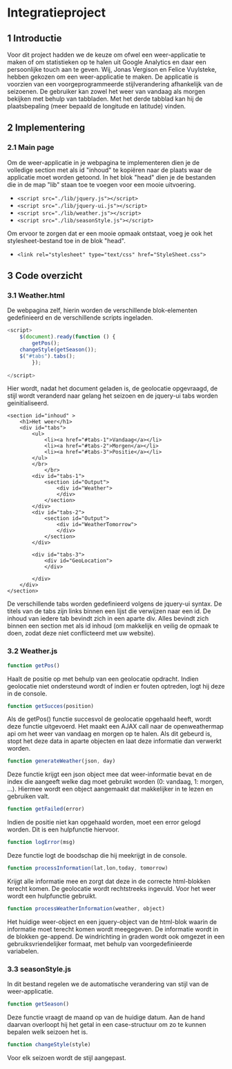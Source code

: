 Integratieproject
=================

1  Introductie 
---------------

Voor dit project hadden we de keuze om ofwel een weer-applicatie te maken of om statistieken op te halen uit Google Analytics en daar een persoonlijke touch aan te geven. Wij, Jonas Vergison en Felice Vuylsteke, hebben gekozen om een weer-applicatie te maken. 
De applicatie is voorzien van een voorgeprogrammeerde stijlverandering afhankelijk van de seizoenen. De gebruiker kan zowel het weer van vandaag als morgen bekijken met behulp van tabbladen. Met het derde tabblad kan hij de plaatsbepaling (meer bepaald de longitude en latitude) vinden.

2  Implementering
------------------
### 2.1  Main page
Om de weer-applicatie in je webpagina te implementeren dien je de volledige section met als id "inhoud" te kopiëren naar de plaats waar de applicatie moet worden getoond. In het blok "head" dien je de bestanden die in de map "lib" staan toe te voegen voor een mooie uitvoering.
* `<script src="./lib/jquery.js"></script>`
* `<script src="./lib/jquery-ui.js"></script>`
* `<script src="./lib/weather.js"></script>`
* `<script src="./lib/seasonStyle.js"></script>`

Om ervoor te zorgen dat er een mooie opmaak ontstaat, voeg je ook het stylesheet-bestand toe in de blok "head".
* `<link rel="stylesheet" type="text/css" href="StyleSheet.css">`




3  Code overzicht
------------------
### 3.1  Weather.html

De webpagina zelf, hierin worden de verschillende blok-elementen gedefinieerd en de verschillende scripts ingeladen.
``` javascript
<script>
    $(document).ready(function () {
        getPos();
	changeStyle(getSeason());
	$("#tabs").tabs();     
	    });    
 
</script>
```

Hier wordt, nadat het document geladen is, de geolocatie opgevraagd, de stijl wordt veranderd naar gelang het seizoen en de jquery-ui tabs worden geinitialiseerd.

```
<section id="inhoud" >
    <h1>Het weer</h1>
	<div id="tabs">
		<ul>
			<li><a href="#tabs-1">Vandaag</a></li>
			<li><a href="#tabs-2">Morgen</a></li>
			<li><a href="#tabs-3">Positie</a></li>
		</ul>
		</br>
      		</br>
		<div id="tabs-1">
			<section id="Output">
				<div id="Weather">
				</div>	
			</section>
		</div>
		<div id="tabs-2">
			<section id="Output">
				<div id="WeatherTomorrow">
				</div>
			</section>
		</div>
	
		<div id="tabs-3">
			<div id="GeoLocation">
			</div>

		</div>
    </div>
</section>
```
De verschillende tabs worden gedefinieerd volgens de jquery-ui syntax. De titels van de tabs zijn links binnen een lijst die verwijzen naar een id. De inhoud van iedere tab bevindt zich in een aparte div.
Alles bevindt zich binnen een section met als id inhoud (om makkelijk en veilig de opmaak te doen, zodat deze niet conflicteerd met uw website).

### 3.2  Weather.js

``` javascript
function getPos()
```
Haalt de positie op met behulp van een geolocatie opdracht. Indien geolocatie niet ondersteund wordt of indien er fouten optreden, logt hij deze in de console.

``` javascript
function getSucces(position)
```
Als de getPos() functie succesvol de geolocatie opgehaald heeft, wordt deze functie uitgevoerd. Het maakt een AJAX call naar de openweathermap api om het weer van vandaag en morgen op te halen.
Als dit gebeurd is, stopt het deze data in aparte objecten en laat deze informatie dan verwerkt worden.

``` javascript
function generateWeather(json, day)
```
Deze functie krijgt een json object mee dat weer-informatie bevat en de index die aangeeft welke dag moet gebruikt worden (0: vandaag, 1: morgen, ...). Hiermee wordt een object aangemaakt dat makkelijker in te lezen en gebruiken valt.

``` javascript
function getFailed(error) 
```
Indien de positie niet kan opgehaald worden, moet een error gelogd worden. Dit is een hulpfunctie hiervoor.

``` javascript
function logError(msg)
```
Deze functie logt de boodschap die hij meekrijgt in de console.

``` javascript
function processInformation(lat,lon,today, tomorrow)
```
Krijgt alle informatie mee en zorgt dat deze in de correcte html-blokken terecht komen. De geolocatie wordt rechtstreeks ingevuld. Voor het weer wordt een hulpfunctie gebruikt.

``` javascript
function processWeatherInformation(weather, object)
```
Het huidige weer-object en een jquery-object van de html-blok waarin de informatie moet terecht komen wordt meegegeven.
De informatie wordt in de blokken ge-append. De windrichting in graden wordt ook omgezet in een gebruiksvriendelijker formaat, met behulp van voorgedefinieerde variabelen.

### 3.3  seasonStyle.js
In dit bestand regelen we de automatische verandering van stijl van de weer-applicatie.

``` javascript 
function getSeason()
```
Deze functie vraagt de maand op van de huidige datum. Aan de hand daarvan overloopt hij het getal in een                case-structuur om zo te kunnen bepalen welk seizoen het is. 

``` javascript 
function changeStyle(style)
```
Voor elk seizoen wordt de stijl aangepast.




